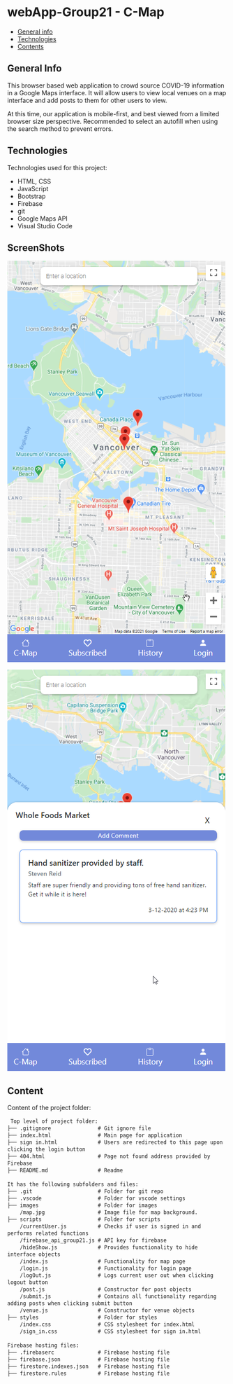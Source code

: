 # webApp-Group21 - C-Map

* [General info](#general-info)
* [Technologies](#technologies)
* [Contents](#content)

## General Info
This browser based web application to crowd source COVID-19 information in a Google Maps interface. It will
allow users to view local venues on a map interface and add posts to them for other users to view.

At this time, our application is mobile-first, and best viewed from a limited browser size perspective.
Recommended to select an autofill when using the search method to prevent errors.

## Technologies
Technologies used for this project:
* HTML, CSS
* JavaScript
* Bootstrap
* Firebase
* git
* Google Maps API
* Visual Studio Code

## ScreenShots
![alt text](https://github.com/EssentiallyWrong/C-Map/blob/main/images/MainPage.png)

![alt text](https://github.com/EssentiallyWrong/C-Map/blob/main/images/PopUp.png)

## Content
Content of the project folder:

```
 Top level of project folder:
├── .gitignore               # Git ignore file
├── index.html               # Main page for application
├── sign in.html             # Users are redirected to this page upon clicking the login button
├── 404.html                 # Page not found address provided by Firebase
├── README.md                # Readme

It has the following subfolders and files:
├── .git                     # Folder for git repo
├── .vscode                  # Folder for vscode settings
├── images                   # Folder for images
    /map.jpg                 # Image file for map background.
├── scripts                  # Folder for scripts
    /currentUser.js          # Checks if user is signed in and performs related functions
    /firebase_api_group21.js # API key for firebase
    /hideShow.js             # Provides functionality to hide interface objects
    /index.js                # Functionality for map page
    /login.js                # Functionality for login page
    /logOut.js               # Logs current user out when clicking logout button
    /post.js                 # Constructor for post objects
    /submit.js               # Contains all functionality regarding adding posts when clicking submit button
    /venue.js                # Constructor for venue objects
├── styles                   # Folder for styles
    /index.css               # CSS stylesheet for index.html
    /sign_in.css             # CSS stylesheet for sign in.html

Firebase hosting files:
├── .firebaserc              # Firebase hosting file
├── firebase.json            # Firebase hosting file
├── firestore.indexes.json   # Firebase hosting file
├── firestore.rules          # Firebase hosting file

```